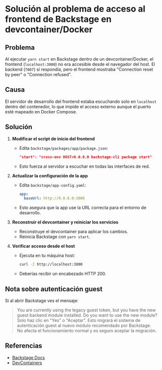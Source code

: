 # Solución al problema de acceso al frontend de Backstage en devcontainer/Docker

## Problema
Al ejecutar `yarn start` en Backstage dentro de un devcontainer/Docker, el frontend (`localhost:3000`) no era accesible desde el navegador del host. El backend (`7007`) sí respondía, pero el frontend mostraba "Connection reset by peer" o "Connection refused".

## Causa
El servidor de desarrollo del frontend estaba escuchando solo en `localhost` dentro del contenedor, lo que impide el acceso externo aunque el puerto esté mapeado en Docker Compose.

## Solución
1. **Modificar el script de inicio del frontend**
   - Edita `backstage/packages/app/package.json`:
     ```json
     "start": "cross-env HOST=0.0.0.0 backstage-cli package start"
     ```
   - Esto fuerza al servidor a escuchar en todas las interfaces de red.

2. **Actualizar la configuración de la app**
   - Edita `backstage/app-config.yaml`:
     ```yaml
     app:
       baseUrl: http://0.0.0.0:3000
     ```
   - Esto asegura que la app use la URL correcta para el entorno de desarrollo.

3. **Reconstruir el devcontainer y reiniciar los servicios**
   - Reconstruye el devcontainer para aplicar los cambios.
   - Reinicia Backstage con `yarn start`.

4. **Verificar acceso desde el host**
   - Ejecuta en tu máquina host:
     ```bash
     curl -I http://localhost:3000
     ```
   - Deberías recibir un encabezado HTTP 200.

## Nota sobre autenticación guest
Si al abrir Backstage ves el mensaje:
> You are currently using the legacy guest token, but you have the new guest backend module installed. Do you want to use the new module?
Solo haz clic en "Yes" o "Aceptar". Esto migrará el sistema de autenticación guest al nuevo módulo recomendado por Backstage. No afecta el funcionamiento normal y es seguro aceptar la migración.

## Referencias
- [Backstage Docs](https://backstage.io/docs)
- [DevContainers](https://containers.dev/)

